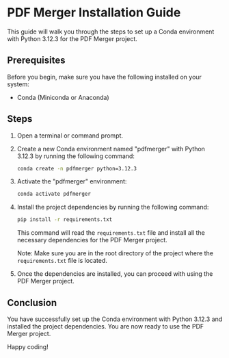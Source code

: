 # PDF Merger Installation Guide

This guide will walk you through the steps to set up a Conda environment with Python 3.12.3 for the PDF Merger project.

## Prerequisites

Before you begin, make sure you have the following installed on your system:

- Conda (Miniconda or Anaconda)

## Steps

1. Open a terminal or command prompt.

2. Create a new Conda environment named "pdfmerger" with Python 3.12.3 by running the following command:

    ```bash
    conda create -n pdfmerger python=3.12.3
    ```

3. Activate the "pdfmerger" environment:

    ```bash
    conda activate pdfmerger
    ```

4. Install the project dependencies by running the following command:

    ```bash
    pip install -r requirements.txt
    ```

    This command will read the `requirements.txt` file and install all the necessary dependencies for the PDF Merger project.

    Note: Make sure you are in the root directory of the project where the `requirements.txt` file is located.

5. Once the dependencies are installed, you can proceed with using the PDF Merger project.

## Conclusion

You have successfully set up the Conda environment with Python 3.12.3 and installed the project dependencies. You are now ready to use the PDF Merger project.

Happy coding!

